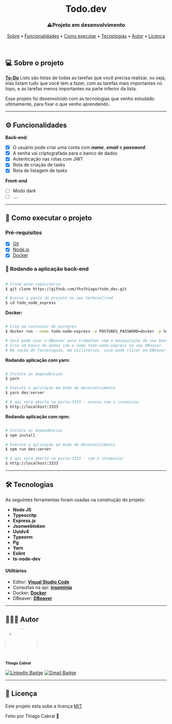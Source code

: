 ## <h1 align="center">Todo.dev</h1>

<h3 align="center">⚠️Projeto em desenvolvimento</h3>

<p align="center">
 <a href="#-sobre-o-projeto">Sobre</a> •
 <a href="#-funcionalidades">Funcionalidades</a> •
 <a href="#-como-executar-o-projeto">Como executar</a> •
 <a href="#-tecnologias">Tecnologias</a> •
 <a href="#-autor">Autor</a> •
 <a href="#user-content--licença">Licença</a>
</p>
<br>

## 💻 Sobre o projeto

**[To-Do](http://priscilastuani.com.br/vantagens-em-usar-um-to-do-list/#:~:text=To%2DDo%20Lists%20s%C3%A3o%20listas,na%20parte%20inferior%20da%20lista.)** Lists são listas de todas as tarefas que você precisa realizar, ou seja, elas listam tudo que você tem a fazer, com as tarefas mais importantes no topo, e as tarefas menos importantes na parte inferior da lista.

Esse projeto foi desenvolvido com as tecnologias que venho estudado ultimamente, para fixar o que venho aprendendo.

---

## ⚙️ Funcionalidades

**Back-end:**

- [x] O usuário pode criar uma conta com **_name_**, **_email_** e **_password_**.
- [x] A senha vai criptografada para o banco de dados
- [x] Autenticação nas rotas com JWT
- [x] Rota de criação de tasks
- [x] Rota de listagem de tasks

**Front-end**

- [ ] Modo dark
- [ ] ....

---

## 🚀 Como executar o projeto

### Pré-requisitos

- [x] [Git](https://git-scm.com)
- [x] [Node.js](https://nodejs.org/en/)
- [x] [Docker](https://docs.docker.com/get-docker/)

### 🧭 Rodando a aplicação back-end

```bash

# Clone este repositório
$ git clone https://github.com/thsthiago/todo_dev.git

# Acesse a pasta do projeto no seu terminal/cmd
$ cd todo_node_express

```

**Docker:**

```bash

# Crie um container do postgres
$ docker run --name todo-node-express -e POSTGRES_PASSWORD=docker -p 5432:5432 -d postgres

# Você pode usar o DBeaver para trabalhar com a manipulação do seu banco de dados.
# Crie um banco de dados com o nome todo-node-express no seu DBeaver.
# Na seção de Tecnologias, em utilitarios, você pode clicar em DBeaver para fazer o download direto do site.

```

**Rodando aplicação com yarn:**

```bash

# Instale as dependências
$ yarn

# Execute a aplicação em modo de desenvolvimento
$ yarn dev:server

# A api será aberta na porta:3333 - acesse com o insominia:
$ http://localhost:3333

```

**Rodando aplicação com npm:**

```bash

# Instale as dependências
$ npm install

# Execute a aplicação em modo de desenvolvimento
$ npm run dev:server

# A api será aberta na porta:3333 - com o insominia:
$ http://localhost:3333

```

---

## 🛠 Tecnologias

As seguintes ferramentas foram usadas na construção do projeto:

- **Node JS**
- **Typescritp**
- **Express.js**
- **Jsonwebtoken**
- **Uuidv4**
- **Typeorm**
- **Pg**
- **Yarn**
- **Eslint**
- **ts-node-dev**

#### [](https://github.com/tgmarinho/Ecoleta#utilit%C3%A1rios)**Utilitários**

- Editor: **[Visual Studio Code](https://code.visualstudio.com/)**
- Consultas na api: **[insominia](https://insomnia.rest/download)**
- Docker: **[Docker](https://docs.docker.com/get-docker/)**
- DBeaver: **[DBeaver](https://dbeaver.io/download/)**

---

## 👨🏽‍💻 Autor

 <img style="border-radius: 50%;" src="https://avatars.githubusercontent.com/u/61162365?v=4" width="100px;" alt=""/>
 <br />
 <sub><b>Thiago Cabral</b></sub></a>
 <br />

[![Linkedin Badge](https://img.shields.io/badge/Thiago-0077B5?style=for-the-badge&logo=linkedin&logoColor=white&link=https://www.linkedin.com/in/thsthiago-cabral/)](https://www.linkedin.com/in/thsthiago-cabral/)
[![Gmail Badge](https://img.shields.io/badge/thiagocabral477@gmail.com-D14836?style=for-the-badge&logo=gmail&logoColor=white&link=mailto:thiagocabral477@gmail.com)](mailto:thiagocabral477@gmail.com)

---

## 📝 Licença

Este projeto esta sobe a licença [MIT](./LICENSE).

Feito por Thiago Cabral 🚀
